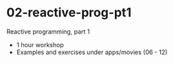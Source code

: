 # 02-reactive-prog-pt1

Reactive programming, part 1

- 1 hour workshop
- Examples and exercises under apps/movies (06 - 12)